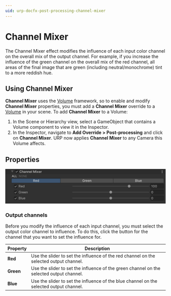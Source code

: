 ```yaml
---
uid: urp-docfx-post-processing-channel-mixer
---
```

# Channel Mixer

The Channel Mixer effect modifies the influence of each input color channel on the overall mix of the output channel. For example, if you increase the influence of the green channel on the overall mix of the red channel, all areas of the final image that are green (including neutral/monochrome) tint to a more reddish hue.

## Using Channel Mixer

**Channel Mixer** uses the [Volume](Volumes.md) framework, so to enable and modify **Channel Mixer** properties, you must add a **Channel Mixer** override to a [Volume](Volumes.md) in your scene. To add **Channel Mixer** to a Volume:

1. In the Scene or Hierarchy view, select a GameObject that contains a Volume component to view it in the Inspector.
2. In the Inspector, navigate to **Add Override > Post-processing** and click on **Channel Mixer**. URP now applies **Channel Mixer** to any Camera this Volume affects.

## Properties

![](Images/Inspectors/ChannelMixer.png)

### Output channels

Before you modify the influence of each input channel, you must select the output color channel to influence. To do this, click the button for the channel that you want to set the influence for.

| **Property** | **Description**                                              |
| ------------ | ------------------------------------------------------------ |
| **Red**      | Use the slider to set the influence of the red channel on the selected output channel. |
| **Green**    | Use the slider to set the influence of the green channel on the selected output channel. |
| **Blue**     | Use the slider to set the influence of the blue channel on the selected output channel. |
